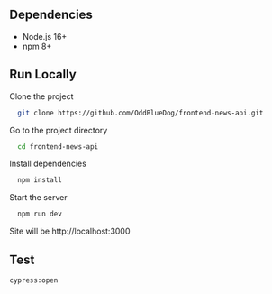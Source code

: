 
## Dependencies
- Node.js 16+
- npm 8+

## Run Locally

Clone the project

```bash
  git clone https://github.com/OddBlueDog/frontend-news-api.git
```

Go to the project directory

```bash
  cd frontend-news-api
```

Install dependencies

```bash
  npm install
```

Start the server

```bash
  npm run dev
```

Site will be http://localhost:3000

## Test

```bash
cypress:open
```
